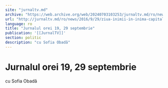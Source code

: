 ```yaml
---
site: "jurnaltv.md"
archive: "https://web.archive.org/web/20240703103253/jurnaltv.md/ro/news/2016/9/29/ziua-inimii-in-inima-capitalei-10245977/"
url: "http://jurnaltv.md/ro/news/2016/9/29/ziua-inimii-in-inima-capitalei-10245977/"
language: ro
title: "Jurnalul orei 19, 29 septembrie"
publication: '[[JurnalTV]]'
section: politic
description: "cu Sofia Obadă"
---
```


# Jurnalul orei 19, 29 septembrie

cu Sofia Obadă